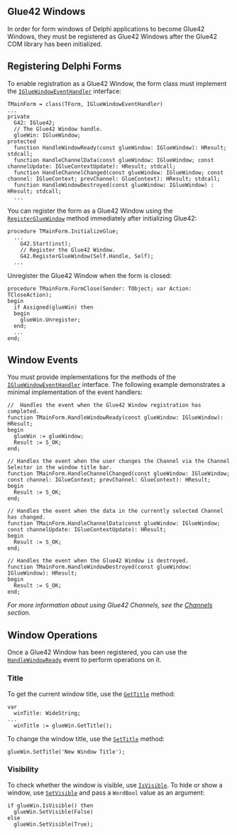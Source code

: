 ## Glue42 Windows

In order for form windows of Delphi applications to become Glue42 Windows, they must be registered as Glue42 Windows after the Glue42 COM library has been initialized.

## Registering Delphi Forms

To enable registration as a Glue42 Window, the form class must implement the [`IGlueWindowEventHandler`](../../../../getting-started/how-to/glue42-enable-your-app/delphi/index.html#interfaces-igluewindoweventhandler) interface:

```delphi
TMainForm = class(TForm, IGlueWindowEventHandler)
...
private
  G42: IGlue42;
  // The Glue42 Window handle.
  glueWin: IGlueWindow;
protected
  function HandleWindowReady(const glueWindow: IGlueWindow): HResult; stdcall;
  function HandleChannelData(const glueWindow: IGlueWindow; const channelUpdate: IGlueContextUpdate): HResult; stdcall;
  function HandleChannelChanged(const glueWindow: IGlueWindow; const channel: IGlueContext; prevChannel: GlueContext): HResult; stdcall;
  function HandleWindowDestroyed(const glueWindow: IGlueWindow) : HResult; stdcall;
  ...
```

You can register the form as a Glue42 Window using the [`RegisterGlueWindow`](../../../../getting-started/how-to/glue42-enable-your-app/delphi/index.html#interfaces-iglue42-registergluewindow) method immediately after initializing Glue42:

```delphi
procedure TMainForm.InitializeGlue;
  ...
    G42.Start(inst);
    // Register the Glue42 Window.
    G42.RegisterGlueWindow(Self.Handle, Self);
  ...
```

Unregister the Glue42 Window when the form is closed:

```delphi
procedure TMainForm.FormClose(Sender: TObject; var Action: TCloseAction);
begin
  if Assigned(glueWin) then
  begin
    glueWin.Unregister;
  end;
  ...
end;
```

## Window Events

You must provide implementations for the methods of the [`IGlueWindowEventHandler`](../../../../getting-started/how-to/glue42-enable-your-app/delphi/index.html#interfaces-igluewindoweventhandler) interface. The following example demonstrates a minimal implementation of the event handlers:  

```delphi
//  Handles the event when the Glue42 Window registration has completed.
function TMainForm.HandleWindowReady(const glueWindow: IGlueWindow): HResult;
begin
  glueWin := glueWindow;
  Result := S_OK;
end;

// Handles the event when the user changes the Channel via the Channel Selector in the window title bar.
function TMainForm.HandleChannelChanged(const glueWindow: IGlueWindow; const channel: IGlueContext; prevChannel: GlueContext): HResult;
begin
  Result := S_OK;
end;

// Handles the event when the data in the currently selected Channel has changed.
function TMainForm.HandleChannelData(const glueWindow: IGlueWindow; const channelUpdate: IGlueContextUpdate): HResult;
begin
  Result := S_OK;
end;

// Handles the event when the Glue42 Window is destroyed.
function TMainForm.HandleWindowDestroyed(const glueWindow: IGlueWindow): HResult;
begin
  Result := S_OK;
end;
```

*For more information about using Glue42 Channels, see the [Channels](../../../data-sharing-between-apps/channels/delphi/index.html) section.*

## Window Operations

Once a Glue42 Window has been registered, you can use the [`HandleWindowReady`](../../../../getting-started/how-to/glue42-enable-your-app/delphi/index.html#interfaces-igluewindoweventhandler-handlewindowready) event to perform operations on it.

### Title

To get the current window title, use the [`GetTitle`](../../../../getting-started/how-to/glue42-enable-your-app/delphi/index.html#interfaces-igluewindow-gettitle) method:

```delphi
var
  winTitle: WideString;
...
  winTitle := glueWin.GetTitle();
```

To change the window title, use the [`SetTitle`](../../../../getting-started/how-to/glue42-enable-your-app/delphi/index.html#interfaces-igluewindow-settitle) method:

```delphi
glueWin.SetTitle('New Window Title');
```

### Visibility

To check whether the window is visible, use [`IsVisible`](../../../../getting-started/how-to/glue42-enable-your-app/delphi/index.html#interfaces-igluewindow-isvisible). To hide or show a window, use [`SetVisible`](../../../../getting-started/how-to/glue42-enable-your-app/delphi/index.html#interfaces-igluewindow-setvisible) and pass a `WordBool` value as an argument:  

```delphi
if glueWin.IsVisible() then
  glueWin.SetVisible(False)
else
  glueWin.SetVisible(True);
```